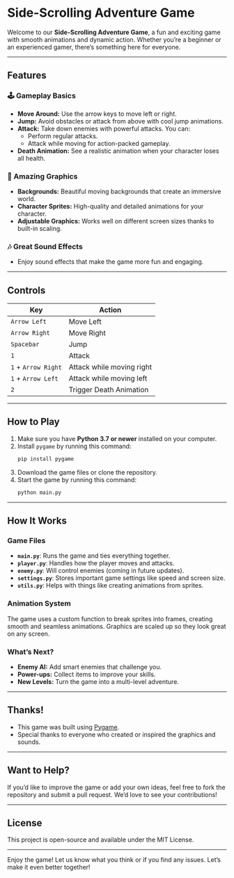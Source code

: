 # Side-Scrolling Adventure Game

Welcome to our **Side-Scrolling Adventure Game**, a fun and exciting game with smooth animations and dynamic action. Whether you’re a beginner or an experienced gamer, there’s something here for everyone.

---

## Features

### 🕹️ Gameplay Basics
- **Move Around:** Use the arrow keys to move left or right.
- **Jump:** Avoid obstacles or attack from above with cool jump animations.
- **Attack:** Take down enemies with powerful attacks. You can:
  - Perform regular attacks.
  - Attack while moving for action-packed gameplay.
- **Death Animation:** See a realistic animation when your character loses all health.

### 🎨 Amazing Graphics
- **Backgrounds:** Beautiful moving backgrounds that create an immersive world.
- **Character Sprites:** High-quality and detailed animations for your character.
- **Adjustable Graphics:** Works well on different screen sizes thanks to built-in scaling.

### 🎶 Great Sound Effects
- Enjoy sound effects that make the game more fun and engaging.

---

## Controls

| Key                  | Action                        |
|----------------------|-------------------------------|
| `Arrow Left`         | Move Left                    |
| `Arrow Right`        | Move Right                   |
| `Spacebar`           | Jump                         |
| `1`                  | Attack                       |
| `1` + `Arrow Right`  | Attack while moving right    |
| `1` + `Arrow Left`   | Attack while moving left     |
| `2`                  | Trigger Death Animation      |

---

## How to Play

1. Make sure you have **Python 3.7 or newer** installed on your computer.
2. Install `pygame` by running this command:
   ```bash
   pip install pygame
   ```
3. Download the game files or clone the repository.
4. Start the game by running this command:
   ```bash
   python main.py
   ```

---

## How It Works

### Game Files
- **`main.py`**: Runs the game and ties everything together.
- **`player.py`**: Handles how the player moves and attacks.
- **`enemy.py`**: Will control enemies (coming in future updates).
- **`settings.py`**: Stores important game settings like speed and screen size.
- **`utils.py`**: Helps with things like creating animations from sprites.

### Animation System
The game uses a custom function to break sprites into frames, creating smooth and seamless animations. Graphics are scaled up so they look great on any screen.

### What’s Next?
- **Enemy AI:** Add smart enemies that challenge you.
- **Power-ups:** Collect items to improve your skills.
- **New Levels:** Turn the game into a multi-level adventure.

---

## Thanks!
- This game was built using [Pygame](https://www.pygame.org/).
- Special thanks to everyone who created or inspired the graphics and sounds.

---

## Want to Help?
If you’d like to improve the game or add your own ideas, feel free to fork the repository and submit a pull request. We’d love to see your contributions!

---

## License
This project is open-source and available under the MIT License.

---

Enjoy the game! Let us know what you think or if you find any issues. Let’s make it even better together!

